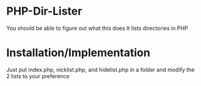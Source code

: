 # PHP-Dir-Lister

You should be able to figure out what this does
It lists directories in PHP

# Installation/Implementation

Just put index.php, nicklist.php, and hidelist.php in a folder and modify the 2 lists to your preference

